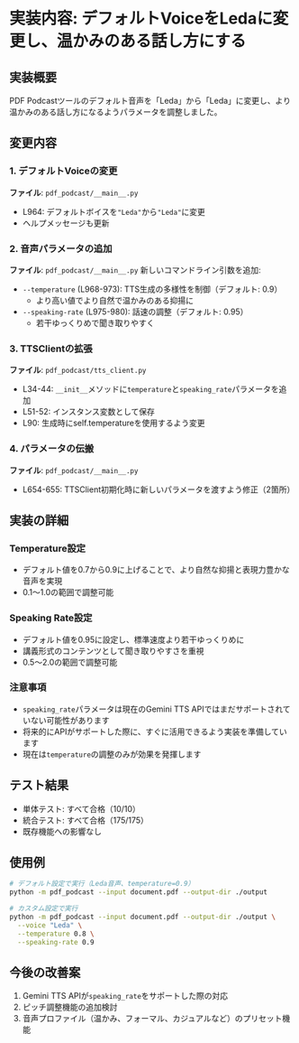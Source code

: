 # 実装内容: デフォルトVoiceをLedaに変更し、温かみのある話し方にする

## 実装概要
PDF Podcastツールのデフォルト音声を「Leda」から「Leda」に変更し、より温かみのある話し方になるようパラメータを調整しました。

## 変更内容

### 1. デフォルトVoiceの変更
**ファイル**: `pdf_podcast/__main__.py`
- L964: デフォルトボイスを`"Leda"`から`"Leda"`に変更
- ヘルプメッセージも更新

### 2. 音声パラメータの追加
**ファイル**: `pdf_podcast/__main__.py`
新しいコマンドライン引数を追加:
- `--temperature` (L968-973): TTS生成の多様性を制御（デフォルト: 0.9）
  - より高い値でより自然で温かみのある抑揚に
- `--speaking-rate` (L975-980): 話速の調整（デフォルト: 0.95）
  - 若干ゆっくりめで聞き取りやすく

### 3. TTSClientの拡張
**ファイル**: `pdf_podcast/tts_client.py`
- L34-44: `__init__`メソッドに`temperature`と`speaking_rate`パラメータを追加
- L51-52: インスタンス変数として保存
- L90: 生成時にself.temperatureを使用するよう変更

### 4. パラメータの伝搬
**ファイル**: `pdf_podcast/__main__.py`
- L654-655: TTSClient初期化時に新しいパラメータを渡すよう修正（2箇所）

## 実装の詳細

### Temperature設定
- デフォルト値を0.7から0.9に上げることで、より自然な抑揚と表現力豊かな音声を実現
- 0.1〜1.0の範囲で調整可能

### Speaking Rate設定
- デフォルト値を0.95に設定し、標準速度より若干ゆっくりめに
- 講義形式のコンテンツとして聞き取りやすさを重視
- 0.5〜2.0の範囲で調整可能

### 注意事項
- `speaking_rate`パラメータは現在のGemini TTS APIではまだサポートされていない可能性があります
- 将来的にAPIがサポートした際に、すぐに活用できるよう実装を準備しています
- 現在は`temperature`の調整のみが効果を発揮します

## テスト結果
- 単体テスト: すべて合格（10/10）
- 統合テスト: すべて合格（175/175）
- 既存機能への影響なし

## 使用例

```bash
# デフォルト設定で実行（Leda音声、temperature=0.9）
python -m pdf_podcast --input document.pdf --output-dir ./output

# カスタム設定で実行
python -m pdf_podcast --input document.pdf --output-dir ./output \
  --voice "Leda" \
  --temperature 0.8 \
  --speaking-rate 0.9
```

## 今後の改善案
1. Gemini TTS APIが`speaking_rate`をサポートした際の対応
2. ピッチ調整機能の追加検討
3. 音声プロファイル（温かみ、フォーマル、カジュアルなど）のプリセット機能